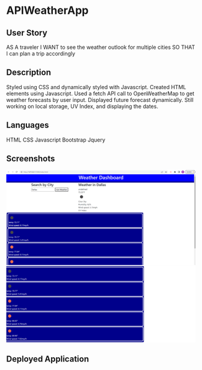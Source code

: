 # APIWeatherApp

## User Story
AS A traveler
I WANT to see the weather outlook for multiple cities
SO THAT I can plan a trip accordingly

## Description
Styled using CSS and dynamically styled with Javascript. Created HTML elements using Javascript.
Used a fetch API call to OpenWeatherMap to get weather forecasts by user input.
Displayed future forecast dynamically.
Still working on local storage, UV Index, and displaying the dates.

## Languages
HTML
CSS
Javascript
Bootstrap
Jquery

## Screenshots
![image](./assets/Screenshot%202022-09-12%20223716.png)
![image](./assets/Screenshot%202022-09-12%20223801%232.png)

## Deployed Application
